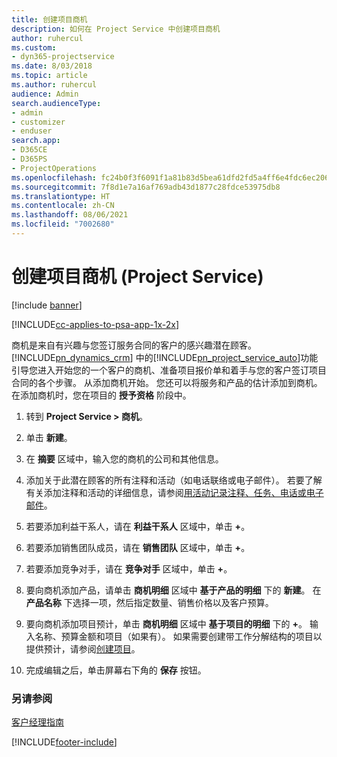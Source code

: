```yaml
---
title: 创建项目商机
description: 如何在 Project Service 中创建项目商机
author: ruhercul
ms.custom:
- dyn365-projectservice
ms.date: 8/03/2018
ms.topic: article
ms.author: ruhercul
audience: Admin
search.audienceType:
- admin
- customizer
- enduser
search.app:
- D365CE
- D365PS
- ProjectOperations
ms.openlocfilehash: fc24b0f3f6091f1a81b83d5bea61dfd2fd5a4ff6e4fdc6ec206f15460f364db1
ms.sourcegitcommit: 7f8d1e7a16af769adb43d1877c28fdce53975db8
ms.translationtype: HT
ms.contentlocale: zh-CN
ms.lasthandoff: 08/06/2021
ms.locfileid: "7002680"
---
```

# <a name="create-a-project-opportunity-project-service"></a>创建项目商机 (Project Service)

[!include [banner](../includes/psa-now-project-operations.md)]

[!INCLUDE[cc-applies-to-psa-app-1x-2x](../includes/cc-applies-to-psa-app-1x-2x.md)]

商机是来自有兴趣与您签订服务合同的客户的感兴趣潜在顾客。 [!INCLUDE[pn_dynamics_crm](../includes/pn-dynamics-crm.md)] 中的[!INCLUDE[pn_project_service_auto](../includes/pn-project-service-auto.md)]功能引导您进入开始您的一个客户的商机、准备项目报价单和着手与您的客户签订项目合同的各个步骤。 从添加商机开始。 您还可以将服务和产品的估计添加到商机。 在添加商机时，您在项目的 **授予资格** 阶段中。  
  
1.  转到 **Project Service > 商机**。  
  
2.  单击 **新建**。  
  
3.  在 **摘要** 区域中，输入您的商机的公司和其他信息。  
  
4.  添加关于此潜在顾客的所有注释和活动（如电话联络或电子邮件）。 若要了解有关添加注释和活动的详细信息，请参阅[用活动记录注释、任务、电话或电子邮件](/dynamics365/customerengagement/on-premises/basics/work-with-activities)。  
  
5.  若要添加利益干系人，请在 **利益干系人** 区域中，单击 **+**。  
  
6.  若要添加销售团队成员，请在 **销售团队** 区域中，单击 **+**。  
  
7.  若要添加竞争对手，请在 **竞争对手** 区域中，单击 **+**。  
  
8.  要向商机添加产品，请单击 **商机明细** 区域中 **基于产品的明细** 下的 **新建**。 在 **产品名称** 下选择一项，然后指定数量、销售价格以及客户预算。  
  
9. 要向商机添加项目预计，单击 **商机明细** 区域中 **基于项目的明细** 下的 **+**。 输入名称、预算金额和项目（如果有）。 如果需要创建带工作分解结构的项目以提供预计，请参阅[创建项目](../psa/create-project.md)。  
  
10. 完成编辑之后，单击屏幕右下角的 **保存** 按钮。  
  
### <a name="see-also"></a>另请参阅  
 [客户经理指南](../psa/account-manager-guide.md)


[!INCLUDE[footer-include](../includes/footer-banner.md)]